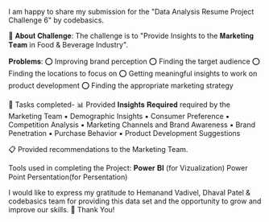 I am happy to share my submission for the "Data Analysis Resume Project Challenge 6" by codebasics.

📝 𝐀𝐛𝐨𝐮𝐭 𝐂𝐡𝐚𝐥𝐥𝐞𝐧𝐠𝐞:
The challenge is to "Provide Insights to the 𝐌𝐚𝐫𝐤𝐞𝐭𝐢𝐧𝐠 𝐓𝐞𝐚𝐦 in Food & Beverage Industry".

𝐏𝐫𝐨𝐛𝐥𝐞𝐦𝐬:
⭕ Improving brand perception
⭕ Finding the target audience
⭕ Finding the locations to focus on
⭕ Getting meaningful insights to work on product development
⭕ Finding the appropriate marketing strategy

📌 Tasks completed-
📊 Provided 𝐈𝐧𝐬𝐢𝐠𝐡𝐭𝐬 𝐑𝐞𝐪𝐮𝐢𝐫𝐞𝐝 required by the Marketing Team
▪ Demographic Insights
▪ Consumer Preference
▪ Competition Analysis
▪ Marketing Channels and Brand Awareness
▪ Brand Penetration
▪ Purchase Behavior
▪ Product Development Suggestions

📋 Provided recommendations to the Marketing Team.

Tools used in completing the Project:
 𝐏𝐨𝐰𝐞𝐫 𝐁𝐈 (for Vizualization)
 Power Point Persentation(for Persentation)

I would like to express my gratitude to Hemanand Vadivel, Dhaval Patel & codebasics team for providing this data set and the opportunity to grow and improve our skills. 🙂
Thank You!

